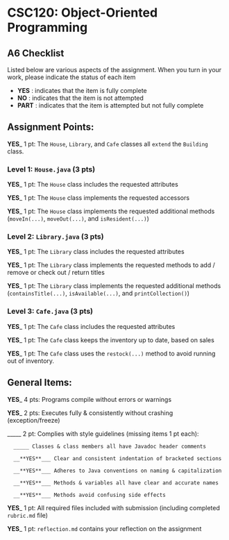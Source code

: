 # CSC120: Object-Oriented Programming
## A6 Checklist

Listed below are various aspects of the assignment.  When you turn in your work, please indicate the status of each item

- **YES** : indicates that the item is fully complete
- **NO** : indicates that the item is not attempted
- **PART** : indicates that the item is attempted but not fully complete


## Assignment Points:

__**YES**___ 1 pt: The `House`, `Library`, and `Cafe` classes all `extend` the `Building` class.

### Level 1: `House.java` (3 pts)

__**YES**___ 1 pt: The `House` class includes the requested attributes

__**YES**___ 1 pt: The `House` class implements the requested accessors

__**YES**___ 1 pt: The `House` class implements the requested additional methods (`moveIn(...)`, `moveOut(...)`, and `isResident(...)`)

### Level 2: `Library.java` (3 pts)

__**YES**___ 1 pt: The `Library` class includes the requested attributes

__**YES**___ 1 pt: The `Library` class implements the requested methods to add / remove or check out / return titles

__**YES**___ 1 pt: The `Library` class implements the requested additional methods (`containsTitle(...)`, `isAvailable(...)`, and `printCollection()`)

### Level 3: `Cafe.java` (3 pts)

__**YES**___ 1 pt: The `Cafe` class includes the requested attributes

__**YES**___ 1 pt: The `Cafe` class keeps the inventory up to date, based on sales

__**YES**___ 1 pt: The `Cafe` class uses the `restock(...)` method to avoid running out of inventory.



## General Items:

__**YES**___ 4 pts: Programs compile without errors or warnings

__**YES**___ 2 pts: Executes fully & consistently without crashing (exception/freeze)

_____ 2 pt: Complies with style guidelines (missing items 1 pt each):

      _____ Classes & class members all have Javadoc header comments

      __**YES**___ Clear and consistent indentation of bracketed sections

      __**YES**___ Adheres to Java conventions on naming & capitalization

      __**YES**___ Methods & variables all have clear and accurate names

      __**YES**___ Methods avoid confusing side effects

__**YES**___ 1 pt: All required files included with submission (including completed `rubric.md` file)

__**YES**___ 1 pt: `reflection.md` contains your reflection on the assignment
